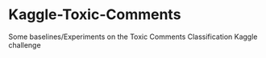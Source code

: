# Kaggle-Toxic-Comments
Some baselines/Experiments on the Toxic Comments Classification Kaggle challenge
